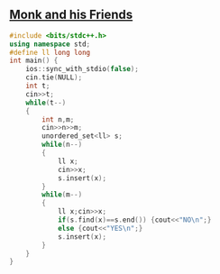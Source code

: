 ## [Monk and his Friends](https://www.hackerearth.com/practice/data-structures/trees/binary-search-tree/practice-problems/algorithm/monk-and-his-friends/?fbclid=IwAR1n1FJUNpWIeq7dHY-HytoqqE1nbK9gD4jMjI2UWGTPE8GF4kHROCb7ouA)
```cpp
#include <bits/stdc++.h>
using namespace std;
#define ll long long
int main() {
	ios::sync_with_stdio(false);
	cin.tie(NULL);
	int t;
	cin>>t;
	while(t--)
	{
		int n,m;
		cin>>n>>m;
		unordered_set<ll> s;
		while(n--)
		{
			ll x;
			cin>>x;
			s.insert(x);
		}
		while(m--)
		{
			ll x;cin>>x;
			if(s.find(x)==s.end()) {cout<<"NO\n";}
			else {cout<<"YES\n";}
			s.insert(x);
		}
	}
}


```
